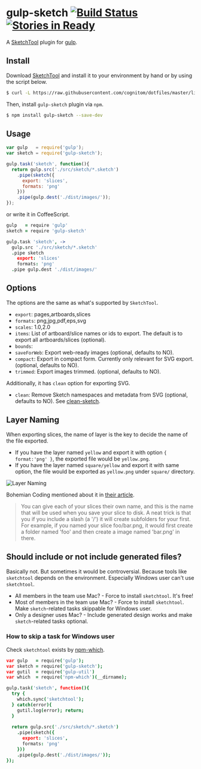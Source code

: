 # gulp-sketch [![Build Status](https://travis-ci.org/cognitom/gulp-sketch.svg?branch=master)](https://travis-ci.org/cognitom/gulp-sketch) [![Stories in Ready](https://badge.waffle.io/cognitom/gulp-sketch.png?label=ready&title=Ready)](https://waffle.io/cognitom/gulp-sketch)

A [SketchTool](http://bohemiancoding.com/sketch/tool/) plugin for [gulp](https://github.com/wearefractal/gulp).


## Install

Download [SketchTool](http://sketchtool.bohemiancoding.com/sketchtool-latest.zip) and install it to your environment by hand or by using the script below.

```bash
$ curl -L https://raw.githubusercontent.com/cognitom/dotfiles/master/lib/sketchtool.sh | sudo sh
```

Then, install `gulp-sketch` plugin via `npm`.

```bash
$ npm install gulp-sketch --save-dev
```


## Usage

```javascript
var gulp   = require('gulp');
var sketch = require('gulp-sketch');

gulp.task('sketch', function(){
  return gulp.src('./src/sketch/*.sketch')
    .pipe(sketch({
      export: 'slices',
      formats: 'png'
    }))
    .pipe(gulp.dest('./dist/images/'));
});
```

or write it in CoffeeScript.

```coffeescript
gulp   = require 'gulp'
sketch = require 'gulp-sketch'

gulp.task 'sketch', ->
  gulp.src './src/sketch/*.sketch'
  .pipe sketch
    export: 'slices'
    formats: 'png'
  .pipe gulp.dest './dist/images/'
```


## Options

The options are the same as what's supported by `SketchTool`.

- `export`: pages,artboards,slices
- `formats`: png,jpg,pdf,eps,svg
- `scales`: 1.0,2.0
- `items`: List of artboard/slice names or ids to export. The default is to export all artboards/slices (optional).
- `bounds`:
- `saveForWeb`: Export web-ready images (optional, defaults to NO).
- `compact`: Export in compact form. Currently only relevant for SVG export. (optional, defaults to NO).
- `trimmed`: Export images trimmed. (optional, defaults to NO).

Additionally, it has `clean` option for exporting SVG.

- `clean`: Remove Sketch namespaces and metadata from SVG (optional, defaults to NO). See [clean-sketch](https://github.com/overblog/clean-sketch).


## Layer Naming

When exporting slices, the name of layer is the key to decide the name of the file exported.

- If you have the layer named `yellow` and export it with option `{ format:'png' }`, the exported file would be `yellow.png`.
- If you have the layer named `square/yellow` and export it with same option, the file would be exported as `yellow.png` under `square/` directory.

![Layer Naming](doc/layer-naming.png)

Bohemian Coding mentioned about it in [their article](http://bohemiancoding.com/sketch/support/documentation/11-exporting/2-slices.html).

> You can give each of your slices their own name, and this is the name that will be used when you save your slice to disk.
> A neat trick is that you if you include a slash (a '/') it will create subfolders for your first. For example, if you named your slice foo/bar.png, it would first create a folder named 'foo' and then create a image named 'bar.png' in there.


## Should include or not include generated files?

Basically not. But sometimes it would be controversial. Because tools like `sketchtool` depends on the environment. Especially Windows user can't use `sketchtool`.

- All members in the team use Mac? - Force to install `sketchtool`. It's free!
- Most of members in the team use Mac? - Force to install `sketchtool`. Make `sketch`-related tasks skippable for Windows user.
- Only a designer uses Mac? - Include generated design works and make `sketch`-related tasks optional.

### How to skip a task for Windows user

Check `sketchtool` exists by [npm-which](https://github.com/timoxley/npm-which).

```coffeescript
var gulp   = require('gulp');
var sketch = require('gulp-sketch');
var gutil  = require('gulp-util')
var which  = require('npm-which')(__dirname);

gulp.task('sketch', function(){
  try {
    which.sync('sketchtool');
  } catch(error){
    gutil.log(error); return;
  }
    
  return gulp.src('./src/sketch/*.sketch')
    .pipe(sketch({
      export: 'slices',
      formats: 'png'
    }))
    .pipe(gulp.dest('./dist/images/'));
});
```
